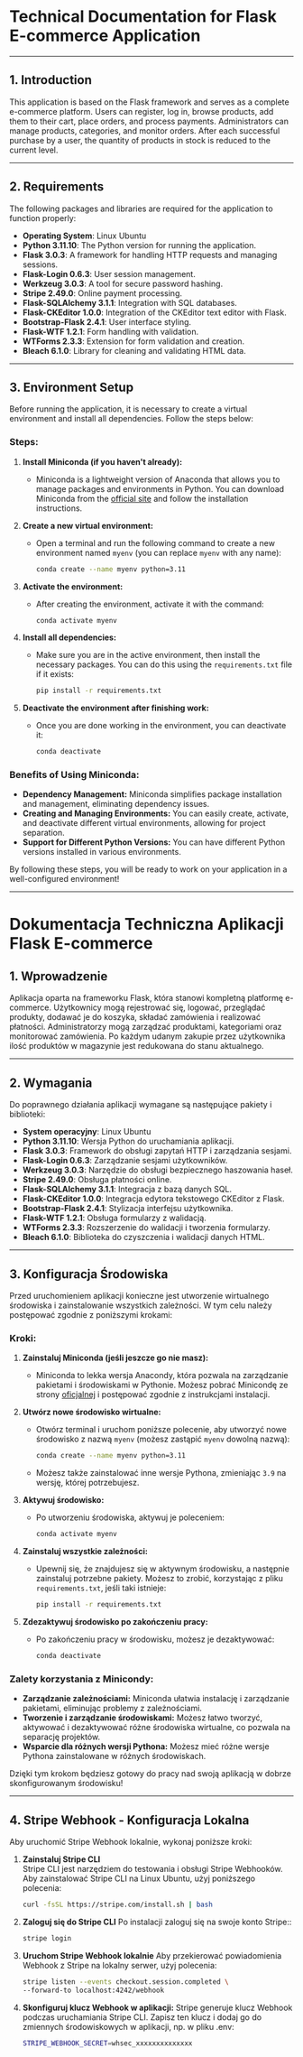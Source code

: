 # **Technical Documentation for Flask E-commerce Application**

---

## 1. **Introduction**

This application is based on the Flask framework and serves as a complete e-commerce platform. Users can register, log in, browse products, add them to their cart, place orders, and process payments. Administrators can manage products, categories, and monitor orders. After each successful purchase by a user, the quantity of products in stock is reduced to the current level.

---

## 2. **Requirements**

The following packages and libraries are required for the application to function properly:

- **Operating System**: Linux Ubuntu
- **Python 3.11.10**: The Python version for running the application.
- **Flask 3.0.3**: A framework for handling HTTP requests and managing sessions.
- **Flask-Login 0.6.3**: User session management.
- **Werkzeug 3.0.3**: A tool for secure password hashing.
- **Stripe 2.49.0**: Online payment processing.
- **Flask-SQLAlchemy 3.1.1**: Integration with SQL databases.
- **Flask-CKEditor 1.0.0**: Integration of the CKEditor text editor with Flask.
- **Bootstrap-Flask 2.4.1**: User interface styling.
- **Flask-WTF 1.2.1**: Form handling with validation.
- **WTForms 2.3.3**: Extension for form validation and creation.
- **Bleach 6.1.0**: Library for cleaning and validating HTML data.

---

## 3. **Environment Setup**

Before running the application, it is necessary to create a virtual environment and install all dependencies. Follow the steps below:

### **Steps:**

1. **Install Miniconda (if you haven't already):**
   - Miniconda is a lightweight version of Anaconda that allows you to manage packages and environments in Python. You can download Miniconda from the [official site](https://docs.conda.io/en/latest/miniconda.html) and follow the installation instructions.

2. **Create a new virtual environment:**
   - Open a terminal and run the following command to create a new environment named `myenv` (you can replace `myenv` with any name):
     ```bash
     conda create --name myenv python=3.11
     ```

3. **Activate the environment:**
   - After creating the environment, activate it with the command:
     ```bash
     conda activate myenv
     ```

4. **Install all dependencies:**
   - Make sure you are in the active environment, then install the necessary packages. You can do this using the `requirements.txt` file if it exists:
     ```bash
     pip install -r requirements.txt
     ```

5. **Deactivate the environment after finishing work:**
   - Once you are done working in the environment, you can deactivate it:
     ```bash
     conda deactivate
     ```

### **Benefits of Using Miniconda:**
- **Dependency Management:** Miniconda simplifies package installation and management, eliminating dependency issues.
- **Creating and Managing Environments:** You can easily create, activate, and deactivate different virtual environments, allowing for project separation.
- **Support for Different Python Versions:** You can have different Python versions installed in various environments.

By following these steps, you will be ready to work on your application in a well-configured environment!

---





# **Dokumentacja Techniczna Aplikacji Flask E-commerce**

<a name="wprowadzenie" id="#wprowadzenie"></a>
## 1. **Wprowadzenie**

Aplikacja oparta na frameworku Flask, która stanowi kompletną platformę e-commerce. Użytkownicy mogą rejestrować się, logować, przeglądać produkty, dodawać je do koszyka, składać zamówienia i realizować płatności. Administratorzy mogą zarządzać produktami, kategoriami oraz monitorować zamówienia.
Po każdym udanym zakupie przez użytkownika ilość produktów w magazynie jest redukowana do stanu
aktualnego.

---

<a name="wymagania"></a>
## 2. **Wymagania**

Do poprawnego działania aplikacji wymagane są następujące pakiety i biblioteki:

- **System operacyjny**: Linux Ubuntu
- **Python 3.11.10**: Wersja Python do uruchamiania aplikacji.
- **Flask 3.0.3**: Framework do obsługi zapytań HTTP i zarządzania sesjami.
- **Flask-Login 0.6.3**: Zarządzanie sesjami użytkowników.
- **Werkzeug 3.0.3**: Narzędzie do obsługi bezpiecznego haszowania haseł.
- **Stripe 2.49.0**: Obsługa płatności online.
- **Flask-SQLAlchemy 3.1.1**: Integracja z bazą danych SQL.
- **Flask-CKEditor 1.0.0**: Integracja edytora tekstowego CKEditor z Flask.
- **Bootstrap-Flask 2.4.1**: Stylizacja interfejsu użytkownika.
- **Flask-WTF 1.2.1**: Obsługa formularzy z walidacją.
- **WTForms 2.3.3**: Rozszerzenie do walidacji i tworzenia formularzy.
- **Bleach 6.1.0**: Biblioteka do czyszczenia i walidacji danych HTML.

---

<a name="konfiguracja-środowiska"></a>
## 3. **Konfiguracja Środowiska**

Przed uruchomieniem aplikacji konieczne jest utworzenie wirtualnego środowiska i zainstalowanie wszystkich zależności. W tym celu należy postępować zgodnie z poniższymi krokami:

### **Kroki:**

1. **Zainstaluj Miniconda (jeśli jeszcze go nie masz):**
   - Miniconda to lekka wersja Anacondy, która pozwala na zarządzanie pakietami i środowiskami w Pythonie. Możesz pobrać Minicondę ze strony [oficjalnej](https://docs.conda.io/en/latest/miniconda.html) i postępować zgodnie z instrukcjami instalacji.

2. **Utwórz nowe środowisko wirtualne:**
   - Otwórz terminal i uruchom poniższe polecenie, aby utworzyć nowe środowisko z nazwą `myenv` (możesz zastąpić `myenv` dowolną nazwą):
     ```bash
     conda create --name myenv python=3.11
     ```
   - Możesz także zainstalować inne wersje Pythona, zmieniając `3.9` na wersję, której potrzebujesz.

3. **Aktywuj środowisko:**
   - Po utworzeniu środowiska, aktywuj je poleceniem:
     ```bash
     conda activate myenv
     ```

4. **Zainstaluj wszystkie zależności:**
   - Upewnij się, że znajdujesz się w aktywnym środowisku, a następnie zainstaluj potrzebne pakiety. Możesz to zrobić, korzystając z pliku `requirements.txt`, jeśli taki istnieje:
     ```bash
     pip install -r requirements.txt
     ```

5. **Zdezaktywuj środowisko po zakończeniu pracy:**
   - Po zakończeniu pracy w środowisku, możesz je dezaktywować:
     ```bash
     conda deactivate
     ```

### **Zalety korzystania z Minicondy:**
- **Zarządzanie zależnościami:** Miniconda ułatwia instalację i zarządzanie pakietami, eliminując problemy z zależnościami.
- **Tworzenie i zarządzanie środowiskami:** Możesz łatwo tworzyć, aktywować i dezaktywować różne środowiska wirtualne, co pozwala na separację projektów.
- **Wsparcie dla różnych wersji Pythona:** Możesz mieć różne wersje Pythona zainstalowane w różnych środowiskach.

Dzięki tym krokom będziesz gotowy do pracy nad swoją aplikacją w dobrze skonfigurowanym środowisku!

---

<a name="konfiguracja-webhook"></a>
## 4. **Stripe Webhook - Konfiguracja Lokalna**

Aby uruchomić Stripe Webhook lokalnie, wykonaj poniższe kroki:

1. **Zainstaluj Stripe CLI**  
   Stripe CLI jest narzędziem do testowania i obsługi Stripe Webhooków. Aby zainstalować Stripe CLI na Linux Ubuntu, użyj poniższego polecenia:  
   ```bash
   curl -fsSL https://stripe.com/install.sh | bash
   ```

2. **Zaloguj się do Stripe CLI**
   Po instalacji zaloguj się na swoje konto Stripe::  
   ```bash
   stripe login
   ```
   
3. **Uruchom Stripe Webhook lokalnie**
   Aby przekierować powiadomienia Webhook z Stripe na lokalny serwer, użyj polecenia:  
   ```bash
   stripe listen --events checkout.session.completed \
   --forward-to localhost:4242/webhook
   ```

3. **Skonfiguruj klucz Webhook w aplikacji:**
   Stripe generuje klucz Webhook podczas uruchamiania Stripe CLI. Zapisz ten klucz i dodaj go do zmiennych środowiskowych w aplikacji, np. w pliku .env:  
   ```bash
   STRIPE_WEBHOOK_SECRET=whsec_xxxxxxxxxxxxxx
   ```


